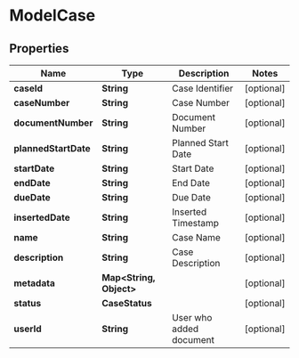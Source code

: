 

# ModelCase


## Properties

| Name | Type | Description | Notes |
|------------ | ------------- | ------------- | -------------|
|**caseId** | **String** | Case Identifier |  [optional] |
|**caseNumber** | **String** | Case Number |  [optional] |
|**documentNumber** | **String** | Document Number |  [optional] |
|**plannedStartDate** | **String** | Planned Start Date |  [optional] |
|**startDate** | **String** | Start Date |  [optional] |
|**endDate** | **String** | End Date |  [optional] |
|**dueDate** | **String** | Due Date |  [optional] |
|**insertedDate** | **String** | Inserted Timestamp |  [optional] |
|**name** | **String** | Case Name |  [optional] |
|**description** | **String** | Case Description |  [optional] |
|**metadata** | **Map&lt;String, Object&gt;** |  |  [optional] |
|**status** | **CaseStatus** |  |  [optional] |
|**userId** | **String** | User who added document |  [optional] |



